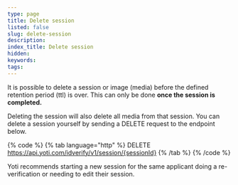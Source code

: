 ```yaml
---
type: page
title: Delete session
listed: false
slug: delete-session
description: 
index_title: Delete session
hidden: 
keywords: 
tags: 
---
```


It is possible to delete a session or image (media) before the defined retention period (ttl) is over. This can only be done **once the session is completed.**

Deleting the session will also delete all media from that session.  You can delete a session yourself by sending a DELETE request to the endpoint below.

{% code %}
{% tab language="http" %}
DELETE https://api.yoti.com/idverify/v1/session/{sessionId}
{% /tab %}
{% /code %}

Yoti recommends starting a new session for the same applicant doing a re-verification or needing to edit their session.